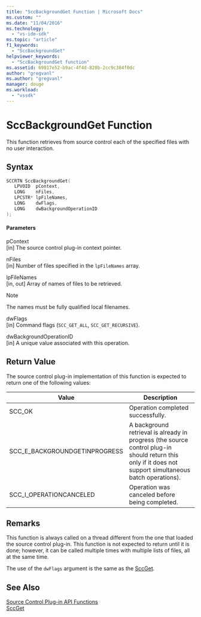 ```yaml
---
title: "SccBackgroundGet Function | Microsoft Docs"
ms.custom: ""
ms.date: "11/04/2016"
ms.technology: 
  - "vs-ide-sdk"
ms.topic: "article"
f1_keywords: 
  - "SccBackgroundGet"
helpviewer_keywords: 
  - "SccBackgroundGet function"
ms.assetid: 69817e52-b9ac-4f4d-820b-2cc9c384f0dc
author: "gregvanl"
ms.author: "gregvanl"
manager: douge
ms.workload: 
  - "vssdk"
---
```

# SccBackgroundGet Function
This function retrieves from source control each of the specified files with no user interaction.  
  
## Syntax  
  
```cpp  
SCCRTN SccBackgroundGet(  
   LPVOID  pContext,  
   LONG    nFiles,  
   LPCSTR* lpFileNames,  
   LONG    dwFlags,  
   LONG    dwBackgroundOperationID  
);  
```  
  
#### Parameters  
 pContext  
 [in] The source control plug-in context pointer.  
  
 nFiles  
 [in] Number of files specified in the `lpFileNames` array.  
  
 lpFileNames  
 [in, out] Array of names of files to be retrieved.  
  
> [!NOTE]
>  The names must be fully qualified local filenames.  
  
 dwFlags  
 [in] Command flags (`SCC_GET_ALL`, `SCC_GET_RECURSIVE`).  
  
 dwBackgroundOperationID  
 [in] A unique value associated with this operation.  
  
## Return Value  
 The source control plug-in implementation of this function is expected to return one of the following values:  
  
|Value|Description|  
|-----------|-----------------|  
|SCC_OK|Operation completed successfully.|  
|SCC_E_BACKGROUNDGETINPROGRESS|A background retrieval is already in progress (the source control plug-in should return this only if it does not support simultaneous batch operations).|  
|SCC_I_OPERATIONCANCELED|Operation was canceled before being completed.|  
  
## Remarks  
 This function is always called on a thread different from the one that loaded the source control plug-in. This function is not expected to return until it is done; however, it can be called multiple times with multiple lists of files, all at the same time.  
  
 The use of the `dwFlags` argument is the same as the [SccGet](../extensibility/sccget-function.md).  
  
## See Also  
 [Source Control Plug-in API Functions](../extensibility/source-control-plug-in-api-functions.md)   
 [SccGet](../extensibility/sccget-function.md)